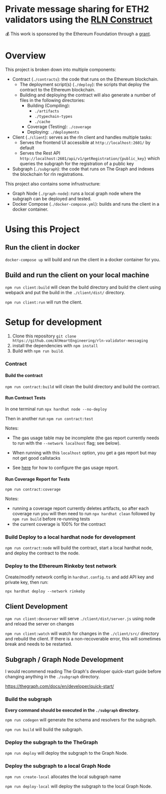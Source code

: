 # Private message sharing for ETH2 validators using the [RLN Construct](https://medium.com/privacy-scaling-explorations/rate-limiting-nullifier-a-spam-protection-mechanism-for-anonymous-environments-bbe4006a57d)

💰 This work is sponsored by the Ethereum Foundation through a [grant](https://hackmd.io/BRda81jvTf6OC7HUYiYSvA).

# Overview

This project is broken down into multiple components:

- Contract (`./contracts`): the code that runs on the Ethereum blockchain.
  - The deployment script(s) (`./deploy`): the scripts that deploy the contract to the Ethereum blockchain.
  - Building and deploying the contract will also generate a number of files in the following directories:
    - Building (Compiling):
      - `./artifacts`
      - `./typechain-types`
      - `./cache`
    - Coverage (Testing): `./coverage`
    - Deploying: `./deployments`
- Client (`./client`): serves as the rln client and handles multiple tasks:
  - Serves the frontend UI accessible at `http://localhost:2601/` by default
  - Serves the Rest API `http://localhost:2601/api/v1/getRegistration/{public_key}` which queries the subgraph for the registration of a public key
- Subgraph (`./subgraph`): the code that runs on The Graph and indexes the blockchain for rln registrations.

This project also contains some infrustructure:

- Graph Node (`./graph-node`): runs a local graph node where the subgraph can be deployed and tested.
- Docker Compose (`./docker-compose.yml`): builds and runs the client in a docker container.

# Using this Project

## Run the client in docker

`docker-compose up` will build and run the client in a docker container for you.

## Build and run the client on your local machine

`npm run client:build` will clean the build directory and build the client using webpack and put the build in the `./client/dist/` directory.

`npm run client:run` will run the client.

# Setup for development

1. Clone this repository `git clone https://github.com/AtHeartEngineering/rln-validator-messaging`
2. install the dependencies with `npm install`
3. Build with `npm run build`.

### Contract

#### Build the contract

`npm run contract:build` will clean the build directory and build the contract.

#### Run Contract Tests

In one terminal run `npx hardhat node --no-deploy`

Then in another run `npm run contract:test`

Notes:

- The gas usage table may be incomplete (the gas report currently needs to run with the `--network localhost` flag; see below).

- When running with this `localhost` option, you get a gas report but may not get good callstacks
- See [here](https://github.com/cgewecke/eth-gas-reporter#installation-and-config) for how to configure the gas usage report.

#### Run Coverage Report for Tests

`npm run contract:coverage`

Notes:

- running a coverage report currently deletes artifacts, so after each coverage run you will then need to run `npx hardhat clean` followed by `npm run build` before re-running tests
- the current coverage is 100% for the contract

### Build Deploy to a local hardhat node for development

`npm run contract:node` will build the contract, start a local hardhat node, and deploy the contract to the node.

### Deploy to the Ethereum Rinkeby test network

Create/modify network config in `hardhat.config.ts` and add API key and private key, then run:

`npx hardhat deploy --network rinkeby`

## Client Development

`npm run client:devserver` will serve `./client/dist/server.js` using node and reload the server on changes

`npm run client:watch` will watch for changes in the `./client/src/` directory and rebuild the client. If there is a non-recoverable error, this will sometimes break and needs to be restarted.

## Subgraph / Graph Node Development

I would recommend reading The Graph's developer quick-start guide before changing anything in the `./subgraph` directory.

https://thegraph.com/docs/en/developer/quick-start/

### Build the subgraph

**Every command should be executed in the `./subgraph` directory.**

`npm run codegen` will generate the schema and resolvers for the subgraph.

`npm run build` will build the subgraph.

### Deploy the subgraph to the TheGraph

`npm run deploy` will deploy the subgraph to the Graph Node.

### Deploy the subgraph to a local Graph Node

`npm run create-local` allocates the local subgraph name

`npm run deploy-local` will deploy the subgraph to the local Graph Node.
